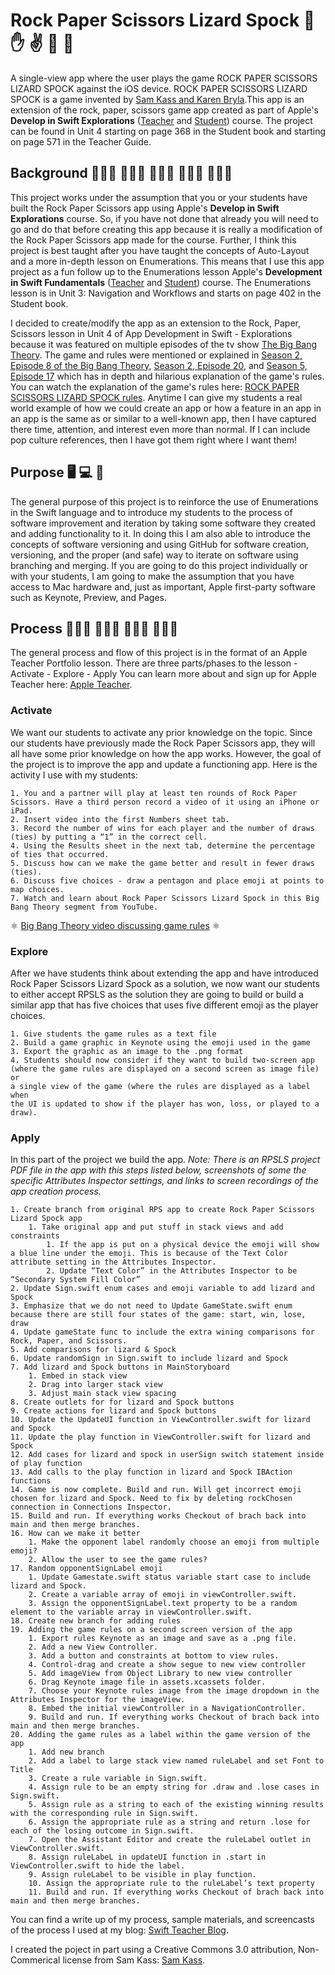 #  Rock Paper Scissors Lizard Spock 👊 ✋ ✌️ 🦎 🖖
A single-view app where the user plays the game ROCK PAPER SCISSORS LIZARD SPOCK  against the iOS device. ROCK PAPER SCISSORS LIZARD SPOCK  is a game invented by [Sam Kass and Karen Bryla](http://www.samkass.com/theories/RPSSL.html).This app is an extension of the rock, paper, scissors game app created as part of Apple's **Develop in Swift Explorations** ([Teacher](https://books.apple.com/us/book/develop-in-swift-explorations-teacher-guide/id1511184084) and [Student](https://books.apple.com/us/book/develop-in-swift-explorations/id1511184149)) course. The project can be found in Unit 4 starting on page 368 in the Student book and starting on page 571 in the Teacher Guide. 

## Background 👩🏼‍🎓 🧑🏿‍🎓 👨🏽‍🎓 👩🏻‍💻 👨🏾‍💻
This project works under the assumption that you or your students have built the Rock Paper Scissors app using Apple's **Develop in Swift Explorations** course. So, if you have not done that already you will need to go and do that before creating this app because it is really a modification of the Rock Paper Scissors app made for the course. Further, I think this project is best taught after you have taught the concepts of Auto-Layout and a more in-depth lesson on Enumerations. This means that I use this app project as a fun follow up to the Enumerations lesson Apple's **Development in Swift Fundamentals** ([Teacher](https://books.apple.com/us/book/develop-in-swift-fundamentals-teacher-guide/id1511184161) and [Student](https://books.apple.com/us/book/develop-in-swift-fundamentals/id1511184145)) course. The Enumerations lesson is in Unit 3: Navigation and Workflows and starts on page 402 in the Student book. 

I decided to create/modify the app as an extension to the Rock, Paper, Scissors lesson in Unit 4 of App Development in Swift - Explorations because it was featured on multiple episodes of the tv show [The Big Bang Theory](https://the-big-bang-theory.com/?src=topLogo). The game and rules were mentioned or explained in [Season 2, Episode 8 of the Big Bang Theory](https://the-big-bang-theory.com/episodeguide/episode/208/The-Lizard-Spock-Expansion/), [Season 2, Episode 20](https://the-big-bang-theory.com/episodeguide/episode/220/The-Hofstadter-Isotope/), and [Season 5, Episode 17](https://the-big-bang-theory.com/episodeguide/episode/517/The-Rothman-Disintegration/) which has in depth and hilarious explanation of the game's rules. You can watch the explanation of the game's rules here: [ROCK PAPER SCISSORS LIZARD SPOCK rules](https://www.youtube.com/watch?v=x5Q6-wMx-K8). Anytime I can give my students a real world example of how we could create an app or how a feature in an app in an app is the same as or similar to a well-known app, then I have captured there time, attention, and interest even more than normal. If I can include pop culture references, then I have got them right where I want them!

## Purpose 🖥 💻 📱
The general purpose of this project is to reinforce the use of Enumerations in the Swift language and to introduce my students to the process of software improvement and iteration by taking some software they created and adding functionality to it. In doing this I am also able to introduce the concepts of software versioning and using GitHub for software creation, versioning, and the proper (and safe) way to iterate on software using branching and merging. If you are going to do this project individually or with your students, I am going to make the assumption that you have access to Mac hardware and, just as important, Apple first-party software such as Keynote, Preview, and Pages.

## Process 👩🏾‍🏫 👨🏻‍🏫 👨🏻‍💻 👩🏽‍💻
The general process and flow of this project is in the format of an Apple Teacher Portfolio lesson. There are three parts/phases to the lesson
    - Activate
    - Explore 
    - Apply
 You can learn more about and sign up for Apple Teacher here: [Apple Teacher](https://www.apple.com/education/k12/teacher-resources/). 


### Activate
We want our students to activate any prior knowledge on the topic. Since our students have previously made the Rock Paper Scissors app, they will all have some prior knowledge on how the app works. However, the goal of the project is to improve the app and update a functioning app. Here is the activity I use with my students:

    1. You and a partner will play at least ten rounds of Rock Paper Scissors. Have a third person record a video of it using an iPhone or iPad.
    2. Insert video into the first Numbers sheet tab.
    3. Record the number of wins for each player and the number of draws (ties) by putting a “1” in the correct cell.
    4. Using the Results sheet in the next tab, determine the percentage of ties that occurred.
    5. Discuss how can we make the game better and result in fewer draws (ties).
    6. Discuss five choices - draw a pentagon and place emoji at points to map choices.
    7. Watch and learn about Rock Paper Scissors Lizard Spock in this Big Bang Theory segment from YouTube.

⚛️ [Big Bang Theory video discussing game rules](https://www.youtube.com/watch?v=x5Q6-wMx-K8) ⚛️

### Explore
After we have students think about extending the app and have introduced Rock Paper Scissors Lizard Spock as a solution, we now want our students to either accept RPSLS as the solution they are going to build or build a similar app that has five choices that uses five different emoji as the player choices.

    1. Give students the game rules as a text file
    2. Build a game graphic in Keynote using the emoji used in the game
    3. Export the graphic as an image to the .png format 
    4. Students should now consider if they want to build two-screen app 
    (where the game rules are displayed on a second screen as image file) or 
    a single view of the game (where the rules are displayed as a label when 
    the UI is updated to show if the player has won, loss, or played to a draw).

### Apply 
In this part of the project we build the app.
    *Note: There is an RPSLS project PDF file in the app with this steps listed below, screenshots of some the specific Attributes Inspector settings, and links to screen recordings of the app creation process.*
    
    1. Create branch from original RPS app to create Rock Paper Scissors Lizard Spock app
        1. Take original app and put stuff in stack views and add constraints
            1. If the app is put on a physical device the emoji will show a blue line under the emoji. This is because of the Text Color attribute setting in the Attributes Inspector.
            2. Update “Text Color” in the Attributes Inspector to be “Secondary System Fill Color”
    2. Update Sign.swift enum cases and emoji variable to add lizard and Spock
    3. Emphasize that we do not need to Update GameState.swift enum because there are still four states of the game: start, win, lose, draw
    4. Update gameState func to include the extra wining comparisons for Rock, Paper, and Scissors. 
    5. Add comparisons for lizard & Spock
    6. Update randomSign in Sign.swift to include lizard and Spock
    7. Add lizard and Spock buttons in MainStoryboard
        1. Embed in stack view 
        2. Drag into larger stack view
        3. Adjust main stack view spacing
    8. Create outlets for for lizard and Spock buttons
    9. Create actions for lizard and Spock buttons
    10. Update the UpdateUI function in ViewController.swift for lizard and Spock
    11. Update the play function in ViewController.swift for lizard and Spock
    12. Add cases for lizard and spock in userSign switch statement inside of play function
    13. Add calls to the play function in lizard and Spock IBAction functions
    14. Game is now complete. Build and run. Will get incorrect emoji chosen for lizard and Spock. Need to fix by deleting rockChosen connection in Connections Inspector.
    15. Build and run. If everything works Checkout of brach back into main and then merge branches.
    16. How can we make it better
        1. Make the opponent label randomly choose an emoji from multiple emoji?
        2. Allow the user to see the game rules?
    17. Random opponentSignLabel emoji
        1. Update Gamestate.swift status variable start case to include lizard and Spock.
        2. Create a variable array of emoji in viewController.swift.
        3. Assign the opponentSignLabel.text property to be a random element to the variable array in viewController.swift.
    18. Create new branch for adding rules 
    19. Adding the game rules on a second screen version of the app
        1. Export rules Keynote as an image and save as a .png file.
        2. Add a new View Controller.
        3. Add a button and constraints at bottom to view rules.
        4. Control-drag and create a show segue to new view controller
        5. Add imageView from Object Library to new view controller
        6. Drag Keynote image file in assets.xcassets folder.
        7. Choose your Keynote rules image from the image dropdown in the Attributes Inspector for the imageView.
        8. Embed the initial viewController in a NavigationController.
        9. Build and run. If everything works Checkout of brach back into main and then merge branches.
    20. Adding the game rules as a label within the game version of the app
        1. Add new branch
        2. Add a label to large stack view named ruleLabel and set Font to Title 
        3. Create a rule variable in Sign.swift.
        4. Assign rule to be an empty string for .draw and .lose cases in Sign.swift.
        5. Assign rule as a string to each of the existing winning results with the corresponding rule in Sign.swift.
        6. Assign the appropriate rule as a string and return .lose for each of the losing outcome in Sign.swift.
        7. Open the Assistant Editor and create the ruleLabel outlet in ViewController.swift.
        8. Assign ruleLabeL in updateUI function in .start in ViewController.swift to hide the label.
        9. Assign ruleLabel to be visible in play function.
        10. Assign the appropriate rule to the ruleLabel’s text property
        11. Build and run. If everything works Checkout of brach back into main and then merge branches.


You can find a write up of my process, sample materials, and screencasts of the process I used at my blog: [Swift Teacher Blog](https://www.swiftteacher.org/swift-teacher/2021/4/20/lizard-spock-addition-conundrum).
    
I created the poject in part using a Creative Commons 3.0 attribution, Non-Commerical license from Sam Kass: [Sam Kass](http://www.samkass.com/theories/RPSSL.html).


